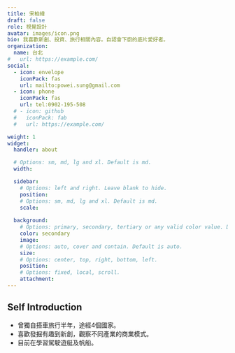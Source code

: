 ```yaml
---
title: 宋柏緯
draft: false
role: 視覺設計
avatar: images/icon.png
bio: 我喜歡新創、投資、旅行相關內容。自認會下廚的底片愛好者。
organization:
  name: 台北
#   url: https://example.com/
social:
  - icon: envelope
    iconPack: fas
    url: mailto:powei.sung@gmail.com
  - icon: phone
    iconPack: fas
    url: tel:0902-195-508
  # - icon: github
  #   iconPack: fab
  #   url: https://example.com/

weight: 1
widget:
  handler: about

  # Options: sm, md, lg and xl. Default is md.
  width:

  sidebar:
    # Options: left and right. Leave blank to hide.
    position:
    # Options: sm, md, lg and xl. Default is md.
    scale:
  
  background:
    # Options: primary, secondary, tertiary or any valid color value. Default is primary.
    color: secondary
    image:
    # Options: auto, cover and contain. Default is auto.
    size:
    # Options: center, top, right, bottom, left.
    position:
    # Options: fixed, local, scroll.
    attachment: 
---
```


## Self Introduction
- 曾獨自搭車旅行半年，途經4個國家。
- 喜歡發掘有趣到新創，觀察不同產業的商業模式。
- 目前在學習駕駛遊艇及帆船。
<!-- ## Details  
##### 宏泰人壽 - 數位設計，2021 ~ present
- 負責視覺設計，網站介面設計，文宣排版，輔銷商品包裝設計。
- 協助社群活動企劃及文案發想，觸及成長兩倍。
- 協助保障型保險平台開發，交易流程規劃、測試及商品上架。
- 保樂美平台維護。
##### 宏泰人壽 - 平面設計，2019 ~2021
- 負責商品DM設計及維護。
- 每月設計行銷活動文宣及品牌行銷物。
##### 愛情串燒 - 空間規劃與營運，2017 ~ 2018
- 協助空間規劃，擺設佈置，菜單規劃。
- 酒品挑選及聯繫廠商。
##### 大觀藝術空間 - 視覺設計，2016 ~ 2017
- 負責展覽視覺設計，廣告平面文宣設計，倉庫管理。
- 規劃每月展覽印刷品設計時程，印刷廠聯繫與發包。
- 獨立編排畫冊。
- 協助展場佈置。
##### 實踐大學媒體傳達設計學系，2010 ~ 2015
- 畢業展場佈組組長，主導展場空間規劃，佈展與撤展流程規劃及安排。
- 系學會總務。 -->